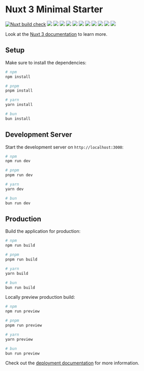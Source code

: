 # Nuxt 3 Minimal Starter
[![Nuxt build check](https://github.com/SupaschaiPh/Norwor/actions/workflows/build_test.yml/badge.svg)](https://github.com/SupaschaiPh/Norwor/actions/workflows/build_test.yml)
![](https://img.shields.io/badge/Node.js-%23ffffff?style=flat-square&logo=nodedotjs)
![](https://img.shields.io/badge/TypeScript-%23ffffff?style=flat-square&logo=typescript)
![](https://img.shields.io/badge/Nuxt-%23ffffff?style=flat-square&logo=nuxtdotjs)
![](https://img.shields.io/badge/Vuetify-%23ffffff?style=flat-square&logo=vuetify&logoColor=%231867C0)
![](https://img.shields.io/badge/TailwindCSS-%23ffffff?style=flat-square&logo=tailwindcss)
![](https://img.shields.io/badge/Docker-%23ffffff?style=flat-square&logo=docker)
![](https://img.shields.io/badge/Ubuntu-%23ffffff?style=flat-square&logo=ubuntu)
![](https://img.shields.io/badge/ffmpeg-%23ffffff?style=flat-square&logo=ffmpeg&logoColor=%23007808)
![](https://img.shields.io/badge/nginx-%23ffffff?style=flat-square&logo=Nginx&logoColor=%23009639)
![](https://img.shields.io/badge/Cloudflare%20CDN-%23ffffff?style=flat-square&logo=cloudflare)
![](https://img.shields.io/badge/Markdown-%23ffffff?style=flat-square&logo=markdown&logoColor=%23000000)

Look at the [Nuxt 3 documentation](https://nuxt.com/docs/getting-started/introduction) to learn more.

## Setup

Make sure to install the dependencies:

```bash
# npm
npm install

# pnpm
pnpm install

# yarn
yarn install

# bun
bun install
```

## Development Server

Start the development server on `http://localhost:3000`:

```bash
# npm
npm run dev

# pnpm
pnpm run dev

# yarn
yarn dev

# bun
bun run dev
```

## Production

Build the application for production:

```bash
# npm
npm run build

# pnpm
pnpm run build

# yarn
yarn build

# bun
bun run build
```

Locally preview production build:

```bash
# npm
npm run preview

# pnpm
pnpm run preview

# yarn
yarn preview

# bun
bun run preview
```

Check out the [deployment documentation](https://nuxt.com/docs/getting-started/deployment) for more information.
